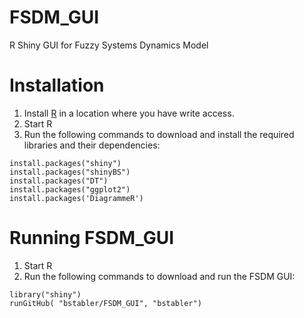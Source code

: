 # FSDM_GUI
R Shiny GUI for Fuzzy Systems Dynamics Model

# Installation
  1. Install [R](https://cran.r-project.org) in a location where you have write access.
  2. Start R
  3. Run the following commands to download and install the required libraries and their dependencies:

```
install.packages("shiny")
install.packages("shinyBS")
install.packages("DT")
install.packages("ggplot2")
install.packages('DiagrammeR')
```

# Running FSDM_GUI
  1. Start R
  2. Run the following commands to download and run the FSDM GUI:

```
library("shiny")
runGitHub( "bstabler/FSDM_GUI", "bstabler")
```
